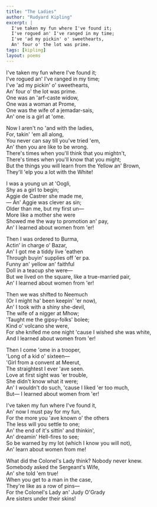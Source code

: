 ```yaml
---
title: "The Ladies"
author: "Rudyard Kipling"
excerpt: |
  I've taken my fun where I've found it;  
  I've rogued an' I've ranged in my time;  
  I've 'ad my pickin' o' sweethearts,  
  An' four o' the lot was prime.  
tags: [kipling]
layout: poems
---
```


I've taken my fun where I've found it;  
I've rogued an' I've ranged in my time;  
I've 'ad my pickin' o' sweethearts,  
An' four o' the lot was prime.  
One was an 'arf-caste widow,  
One was a woman at Prome,  
One was the wife of a jemadar-sais,  
An' one is a girl at 'ome.  

Now I aren't no 'and with the ladies,  
For, takin' 'em all along,  
You never can say till you've tried 'em,  
An' then you are like to be wrong.  
There's times when you'll think that you mightn't,  
There's times when you'll know that you might;  
But the things you will learn from the Yellow an' Brown,  
They'll 'elp you a lot with the White!  

I was a young un at 'Oogli,  
Shy as a girl to begin;  
Aggie de Castrer she made me,  
— An' Aggie was clever as sin;  
Older than me, but my first un—  
More like a mother she were  
Showed me the way to promotion an' pay,  
An' I learned about women from 'er!  

Then I was ordered to Burma,  
Actin' in charge o' Bazar,  
An' I got me a tiddy live 'eathen  
Through buyin' supplies off 'er pa.  
Funny an' yellow an' faithful  
Doll in a teacup she were—  
But we lived on the square, like a true-married pair,  
An' I learned about women from 'er!  

Then we was shifted to Neemuch  
(Or I might ha' been keepin' 'er now),  
An' I took with a shiny she-devil,  
The wife of a nigger at Mhow;  
'Taught me the gipsy-folks' bolee;  
Kind o' volcano she were,  
For she knifed me one night 'cause I wished she was white,  
And I learned about women from 'er!  

Then I come 'ome in a trooper,  
'Long of a kid o' sixteen—  
'Girl from a convent at Meerut,  
The straightest I ever 'ave seen.  
Love at first sight was 'er trouble,  
She didn't know what it were;  
An' I wouldn't do such, 'cause I liked 'er too much,  
But— I learned about women from 'er!  

I've taken my fun where I've found it,  
An' now I must pay for my fun,  
For the more you 'ave known o' the others  
The less will you settle to one;  
An' the end of it's sittin' and thinkin',  
An' dreamin' Hell-fires to see;  
So be warned by my lot (which I know you will not),  
An' learn about women from me!  

What did the Colonel's Lady think? Nobody never knew.  
Somebody asked the Sergeant's Wife,  
An' she told 'em true!  
When you get to a man in the case,  
They're like as a row of pins—  
For the Colonel's Lady an' Judy O'Grady  
Are sisters under their skins!  
